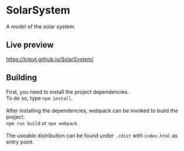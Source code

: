 # SolarSystem
A model of the solar system.

## Live preview
https://lclpyt.github.io/SolarSystem/

## Building
First, you need to install the project dependencies.<br>
To do so, type `npm install`.<br>
<br>
After installing the dependencies, webpack can be invoked to build the project:<br>
`npm run build` or `npx webpack`<br>
<br>
The useable distribution can be found under `./dist` with `index.html` as entry point.
